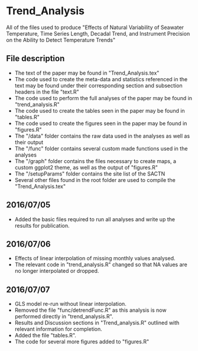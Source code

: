 # Trend_Analysis
All of the files used to produce "Effects of Natural Variability of Seawater Temperature, Time Series Length, Decadal Trend, and Instrument Precision on the Ability to Detect Temperature Trends"

## File description
* The text of the paper may be found in "Trend_Analysis.tex"
* The code used to create the meta-data and statistics referenced in the text may be found under their corresponding section and subsection headers in the file "text.R"
* The code used to perform the full analyses of the paper may be found in "trend_analysis.R"
* The code used to create the tables seen in the paper may be found in "tables.R"
* The code used to create the figures seen in the paper may be found in "figures.R"
* The "/data" folder contains the raw data used in the analyses as well as their output
* The "/func" folder contains several custom made functions used in the analyses
* The "/graph" folder contains the files necessary to create maps, a custom ggplot2 theme, as well as the output of "figures.R"
* The "/setupParams" folder contains the site list of the SACTN
* Several other files found in the root folder are used to compile the "Trend_Analysis.tex"

## 2016/07/05
* Added the basic files required to run all analyses and write up the results for publication.

## 2016/07/06
* Effects of linear interpolation of missing monthly values analysed.
* The relevant code in "trend_analysis.R" changed so that NA values are no longer interpolated or dropped.

## 2016/07/07
* GLS model re-run without linear interpolation.
* Removed the file "func/detrendFunc.R" as this analysis is now performed directly in "trend_analysis.R".
* Results and Discussion sections in "Trend_analysis.R" outlined with relevant information for completion. 
* Added the file "tables.R".
* The code for several more figures added to "figures.R"

